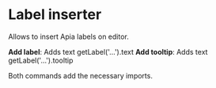 # Label inserter

Allows to insert Apia labels on editor.

**Add label**: Adds text getLabel('...').text
**Add tooltip**: Adds text getLabel('...').tooltip

Both commands add the necessary imports.